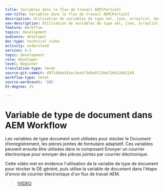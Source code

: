 ```yaml
---
title: Variables dans le flux de travail AEM[Partie3]
seo-title: Variables dans le flux de travail AEM[Partie3]
description: Utilisation de variables de type xml, json, arraylist, document dans le processus aem
seo-description: Utilisation de variables de type xml, json, arraylist, document dans le processus aem
feature: Workflow
topics: development
audience: developer
doc-type: technical video
activity: understand
version: 6.5
topic: Development
role: Developer
level: Beginner
translation-type: tm+mt
source-git-commit: d9714b9a291ec3ee5f3dba9723de72bb120d2149
workflow-type: tm+mt
source-wordcount: '101'
ht-degree: 2%

---
```


# Variable de type de document dans AEM Workflow


Les variables de type document sont utilisées pour stocker le Document d’enregistrement, les pièces jointes de formulaire adaptatif. Ces variables peuvent ensuite être utilisées dans le composant Envoyer un courrier électronique pour envoyer des pièces jointes par courrier électronique.

Cette vidéo met en évidence l&#39;utilisation de la variable de type de document pour stocker le DE généré, puis utilise la variable de document dans l&#39;étape d&#39;envoi de courrier électronique d&#39;un flux de travail AEM.

>[!VIDEO](https://video.tv.adobe.com/v/26452)
